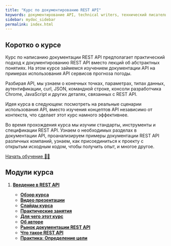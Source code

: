```yaml
---
title: "Курс по документированию REST API"
keywords: документирование API, technical writers, технический писатель, курс документирования
sidebar: mydoc_sidebar
permalink: index.html
---
```


## Коротко о курсе

Курс по написанию документации REST API предполагает практический подход к документированию REST API вместо лекций об абстрактных понятиях. На этом курсе займемся изучением документации API на примерах использования API сервисов прогноза погоды.

Разбирая API, мы узнаем о конечных точках, параметрах, типах данных, аутентификации, curl, JSON, командной строке, консоли разработчика Chrome, JavaScript и других деталях, связанных с REST API.

Идея курса в следующем: посмотреть на реальные сценарии использования API, вместо изучения концептов API независимо от контекста, что сделает этот курс намного эффективнее.

Во время прохождения курса мы изучим стандарты, инструменты и спецификации REST API. Узнаем о необходимых разделах в документации API, проанализируем примеры документации REST API различных компаний, узнаем, как присоединиться к проекту c открытым исходным кодом, чтобы получить опыт, и многое другое.

[Начать обучение 👨‍💻](introduction-rest-apis/README.md)

## Модули курса

1. [**Введение в REST API**](introduction-rest-apis/README.md)

    - [**Обзор курса**](introduction-rest-apis/course-overview.md)
    - [**Видео презентации**](introduction-rest-apis/video-presentations.md)
    - [**Слайды курса**](introduction-rest-apis/course-slides.md)
    - [**Практические занятия**](introduction-rest-apis/workshop-activities.md)
    - [**Для чего этот курс**](introduction-rest-apis/what-for-this-course.md)
    - [**Об авторе**](introduction-rest-apis/about-the-author.md)
    - [**Рынок документации REST API**](introduction-rest-apis/api-doc-market.md)
    - [**Что такое REST API**](introduction-rest-apis/what-is-rest-api.md)
    - [**Практика: Определение цели**](introduction-rest-apis/identify-goals.md)
